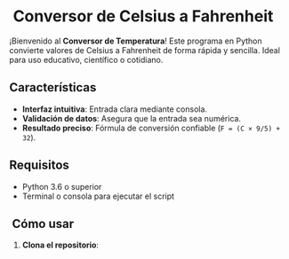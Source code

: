# ️ Conversor de Celsius a Fahrenheit

¡Bienvenido al **Conversor de Temperatura**! Este programa en Python convierte valores de Celsius a Fahrenheit de forma rápida y sencilla. Ideal para uso educativo, científico o cotidiano.

##  Características
- **Interfaz intuitiva**: Entrada clara mediante consola.
- **Validación de datos**: Asegura que la entrada sea numérica.
- **Resultado preciso**: Fórmula de conversión confiable (`F = (C × 9/5) + 32`).

##  Requisitos
- Python 3.6 o superior
- Terminal o consola para ejecutar el script

## ️ Cómo usar
1. **Clona el repositorio**: